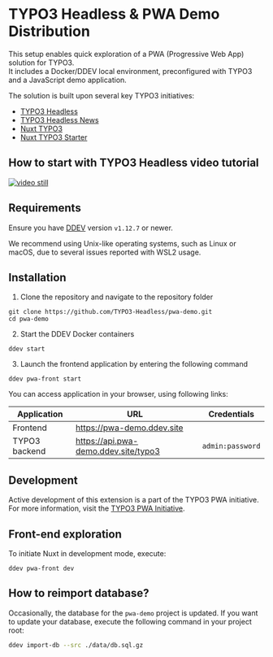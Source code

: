 # TYPO3 Headless & PWA Demo Distribution

This setup enables quick exploration of a PWA (Progressive Web App) solution for TYPO3.\
It includes a Docker/DDEV local environment, preconfigured with TYPO3 and a JavaScript demo application.

The solution is built upon several key TYPO3 initiatives:

- [TYPO3 Headless](https://github.com/TYPO3-Headless/headless)
- [TYPO3 Headless News](https://github.com/TYPO3-Headless/headless_news)
- [Nuxt TYPO3](https://github.com/TYPO3-Headless/nuxt-typo3)
- [Nuxt TYPO3 Starter](https://github.com/TYPO3-Headless/nuxt-typo3-starter)

## How to start with TYPO3 Headless video tutorial
[![video still](https://i.ytimg.com/vi/7MOwugAyHkY/hq720.jpg)](https://www.youtube.com/watch?v=7MOwugAyHkY)

## Requirements

Ensure you have [DDEV](https://ddev.readthedocs.io/en/stable/) version `v1.12.7` or newer.

We recommend using Unix-like operating systems, such as Linux or macOS, due to several issues reported with WSL2 usage.

## Installation

1) Clone the repository and navigate to the repository folder

```
git clone https://github.com/TYPO3-Headless/pwa-demo.git
cd pwa-demo
```

2) Start the DDEV Docker containers

```
ddev start
```

3) Launch the frontend application by entering the following command

```
ddev pwa-front start
```

You can access application in your browser, using following links:

| Application | URL | Credentials |
| --- | --- |----------------------|
| Frontend | https://pwa-demo.ddev.site |                      |
| TYPO3 backend | https://api.pwa-demo.ddev.site/typo3 | ```admin:password``` |

## Development

Active development of this extension is a part of the TYPO3 PWA initiative. For more information, visit the [TYPO3 PWA Initiative](https://typo3.org/community/teams/typo3-development/initiatives/pwa/).

## Front-end exploration

To initiate Nuxt in development mode, execute:

```
ddev pwa-front dev
```

## How to reimport database?

Occasionally, the database for the `pwa-demo` project is updated. If you want to update your database, execute the following command in your project root:

```bash
ddev import-db --src ./data/db.sql.gz
```
